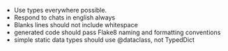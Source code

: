 - Use types everywhere possible.
- Respond to chats in english always
- Blanks lines should not include whitespace
- generated code should pass Flake8 naming and formatting conventions
- simple static data types should use @dataclass, not TypedDict